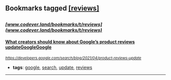 ## Bookmarks tagged [[reviews]](https://www.codever.land/search?q=[reviews])

_<sup><sup>[www.codever.land/bookmarks/t/reviews](www.codever.land/bookmarks/t/reviews)</sup></sup>_
---
#### [What creators should know about Google’s product reviews updateGoogleGoogle](https://developers.google.com/search/blog/2021/04/product-reviews-update)
_<sup>https://developers.google.com/search/blog/2021/04/product-reviews-update</sup>_

* **tags**: [google](../tagged/google.md), [search](../tagged/search.md), [update](../tagged/update.md), [reviews](../tagged/reviews.md)
---
